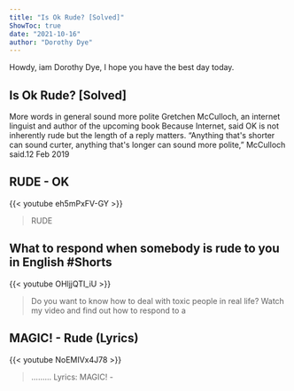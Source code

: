 ```yaml
---
title: "Is Ok Rude? [Solved]"
ShowToc: true 
date: "2021-10-16"
author: "Dorothy Dye" 
---
```


Howdy, iam Dorothy Dye, I hope you have the best day today.
## Is Ok Rude? [Solved]
More words in general sound more polite Gretchen McCulloch, an internet linguist and author of the upcoming book Because Internet, said OK is not inherently rude but the length of a reply matters. “Anything that's shorter can sound curter, anything that's longer can sound more polite,” McCulloch said.12 Feb 2019

## RUDE - OK
{{< youtube eh5mPxFV-GY >}}
>RUDE

## What to respond when somebody is rude to you in English #Shorts
{{< youtube OHljjQTI_iU >}}
>Do you want to know how to deal with toxic people in real life? Watch my video and find out how to respond to a 

## MAGIC! - Rude (Lyrics)
{{< youtube NoEMIVx4J78 >}}
>......... Lyrics: MAGIC! - 


